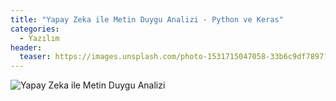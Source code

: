 ```yaml
---
title: "Yapay Zeka ile Metin Duygu Analizi - Python ve Keras"
categories:
  - Yazılım
header:
  teaser: https://images.unsplash.com/photo-1531715047058-33b6c9df7897?ixlib=rb-1.2.1&ixid=eyJhcHBfaWQiOjEyMDd9&auto=format&fit=crop&w=1267&q=80
---
```

![Yapay Zeka ile Metin Duygu Analizi](https://images.unsplash.com/photo-1531715047058-33b6c9df7897?ixlib=rb-1.2.1&ixid=eyJhcHBfaWQiOjEyMDd9&auto=format&fit=crop&w=1267&q=80)
